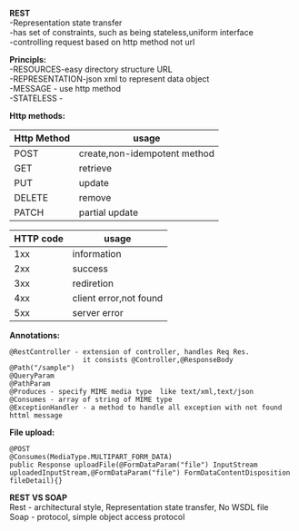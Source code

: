 **REST**  
-Representation state transfer  
-has set of constraints, such as being stateless,uniform interface  
-controlling request based on http method not url  


**Principls:**  
-RESOURCES-easy directory structure URL  
-REPRESENTATION-json xml to represent data object  
-MESSAGE - use http method  
-STATELESS -   

**Http methods:**   

Http Method | usage
--- | --- 
POST|create,non-idempotent method
GET|retrieve
PUT|update
DELETE|remove
PATCH|partial update 

HTTP code|usage
--- | --- 
1xx|information
2xx|success
3xx|rediretion
4xx|client error,not found
5xx|server error

**Annotations:**
```
@RestController - extension of controller, handles Req Res.
                  it consists @Controller,@ResponseBody
@Path("/sample")
@QueryParam 
@PathParam
@Produces - specify MIME media type  like text/xml,text/json
@Consumes - array of string of MIME type
@ExceptionHandler - a method to handle all exception with not found httml message
```
**File upload:**
```
@POST
@Consumes(MediaType.MULTIPART_FORM_DATA)
public Response uploadFile(@FormDataParam("file") InputStream uploadedInputStream,@FormDataParam("file") FormDataContentDisposition fileDetail){}
```
**REST VS SOAP**\
Rest - architectural style, Representation state transfer, No WSDL file\
Soap - protocol, simple object access protocol
